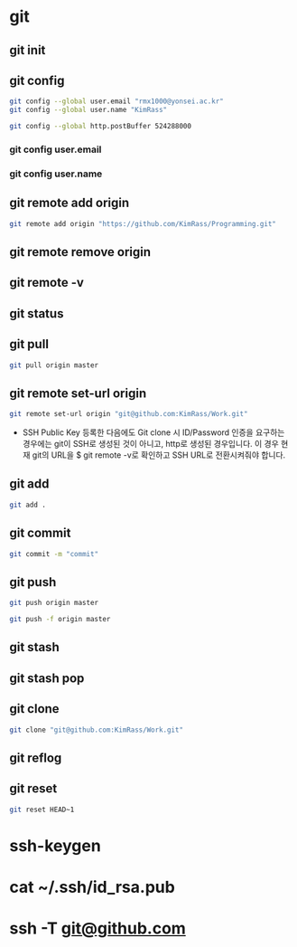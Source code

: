 # git
## git init
## git config
```bash
git config --global user.email "rmx1000@yonsei.ac.kr"
git config --global user.name "KimRass"
```
```bash
git config --global http.postBuffer 524288000
```
### git config user.email
### git config user.name
## git remote add origin
```bash
git remote add origin "https://github.com/KimRass/Programming.git"
```
## git remote remove origin
## git remote -v
## git status
## git pull
```bash
git pull origin master
```
## git remote set-url origin
```bash
git remote set-url origin "git@github.com:KimRass/Work.git"
```
- SSH Public Key 등록한 다음에도 Git clone 시 ID/Password 인증을 요구하는 경우에는 git이 SSH로 생성된 것이 아니고, http로 생성된  경우입니다.  이 경우 현재 git의 URL을 $ git remote -v로  확인하고 SSH URL로 전환시켜줘야 합니다.
## git add
```bash
git add .
```
## git commit
```bash
git commit -m "commit"
```
## git push
```bash
git push origin master
```
```bash
git push -f origin master
```
## git stash
## git stash pop
## git clone
```bash
git clone "git@github.com:KimRass/Work.git"
```
## git reflog
## git reset
```bash
git reset HEAD~1
```
# ssh-keygen
# cat ~/.ssh/id_rsa.pub
# ssh -T git@github.com